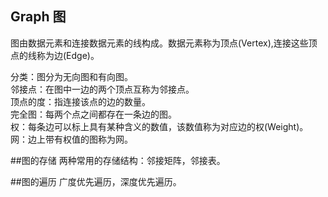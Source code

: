 ## Graph 图
  图由数据元素和连接数据元素的线构成。数据元素称为顶点(Vertex),连接这些顶点的线称为边(Edge)。    

  分类：图分为无向图和有向图。    
  邻接点：在图中一边的两个顶点互称为邻接点。    
  顶点的度：指连接该点的边的数量。    
  完全图：每两个点之间都存在一条边的图。   
  权：每条边可以标上具有某种含义的数值，该数值称为对应边的权(Weight)。    
  网：边上带有权值的图称为网。    


##图的存储
  两种常用的存储结构：邻接矩阵，邻接表。

##图的遍历
  广度优先遍历，深度优先遍历。
